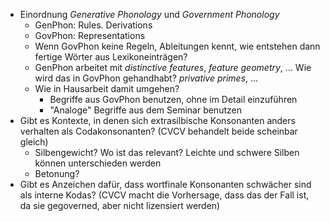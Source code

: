 - Einordnung *Generative Phonology* und *Government Phonology*
	- GenPhon: Rules. Derivations
	- GovPhon: Representations
	- Wenn GovPhon keine Regeln, Ableitungen kennt, wie entstehen dann fertige Wörter aus Lexikoneinträgen?
	- GenPhon arbeitet mit *distinctive features*, *feature geometry*, ... 
	  Wie wird das in GovPhon gehandhabt? *privative primes*, ...
	- Wie in Hausarbeit damit umgehen?
		- Begriffe aus GovPhon benutzen, ohne im Detail einzuführen
		- "Analoge" Begriffe aus dem Seminar benutzen
- Gibt es Kontexte, in denen sich extrasilbische Konsonanten anders verhalten als Codakonsonanten? (CVCV behandelt beide scheinbar gleich)
	- Silbengewicht? Wo ist das relevant? Leichte und schwere Silben können unterschieden werden
	- Betonung?
- Gibt es Anzeichen dafür, dass wortfinale Konsonanten schwächer sind als interne Kodas?
	(CVCV macht die Vorhersage, dass das der Fall ist, da sie gegoverned, aber nicht lizensiert werden)